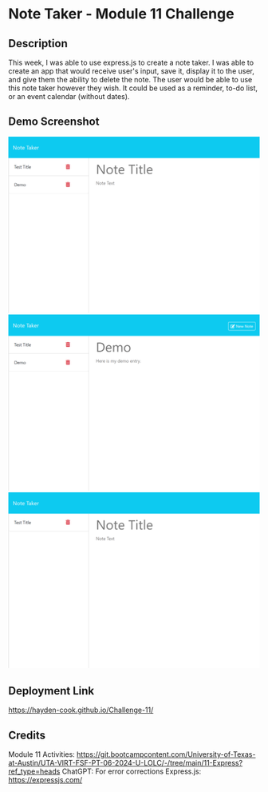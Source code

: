 # Note Taker - Module 11 Challenge

## Description
This week, I was able to use express.js to create a note taker. I was able to create an app that would receive user's input, save it, display it to the user, and give them the ability to delete the note. The user would be able to use this note taker however they wish. It could be used as a reminder, to-do list, or an event calendar (without dates). 

## Demo Screenshot
![Demo Screenshot](https://github.com/Hayden-Cook/Challenge-11/blob/main/Develop/images/InitialDemoScreenshot.png)
![Demo Screenshot 2](https://github.com/Hayden-Cook/Challenge-11/blob/main/Develop/images/NewNoteInCorner.png)
![Demo Screenshot 3](https://github.com/Hayden-Cook/Challenge-11/blob/main/Develop/images/DeleteButtonWorking.png)

## Deployment Link
https://hayden-cook.github.io/Challenge-11/

## Credits
Module 11 Activities: https://git.bootcampcontent.com/University-of-Texas-at-Austin/UTA-VIRT-FSF-PT-06-2024-U-LOLC/-/tree/main/11-Express?ref_type=heads
ChatGPT: For error corrections
Express.js: https://expressjs.com/
